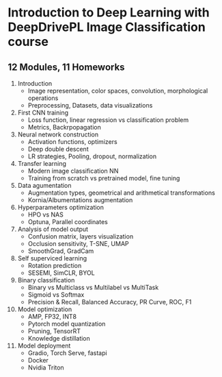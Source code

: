 # Introduction to Deep Learning with DeepDrivePL Image Classification course

## 12 Modules, 11 Homeworks

1. Introduction
    * Image representation, color spaces, convolution, morphological operations
    * Preprocessing, Datasets, data visualizations
2. First CNN training
    * Loss function, linear regression vs classification problem
    * Metrics, Backrpopagation
3. Neural network construction
    * Activation functions, optimizers
    * Deep double descent
    * LR strategies, Pooling, dropout, normalization
4. Transfer learning
    * Modern image classification NN
    * Training from scratch vs pretrained model, fine tuning
5. Data agumentation
    * Augmentation types, geometrical and arithmetical transformations
    * Kornia/Albumentations augmentation
6. Hyperparameters optimization
    * HPO vs NAS
    * Optuna, Parallel coordinates
7. Analysis of model output
    * Confusion matrix, layers visualization
    * Occlusion sensitivity, T-SNE, UMAP
    * SmoothGrad, GradCam
8. Self superviced learning
    * Rotation prediction
    * SESEMI, SimCLR, BYOL
9. Binary classification
    * Binary vs Multiclass vs Multilabel vs MultiTask
    * Sigmoid vs Softmax
    * Precision & Recall, Balanced Accuracy, PR Curve, ROC, F1
10. Model optimization
    * AMP, FP32, INT8
    * Pytorch model quantization
    * Pruning, TensorRT
    * Knowledge distillation
11. Model deployment
    * Gradio, Torch Serve, fastapi
    * Docker
    * Nvidia Triton
